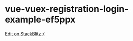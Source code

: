 # vue-vuex-registration-login-example-ef5ppx

[Edit on StackBlitz ⚡️](https://stackblitz.com/edit/vue-vuex-registration-login-example-ef5ppx)
